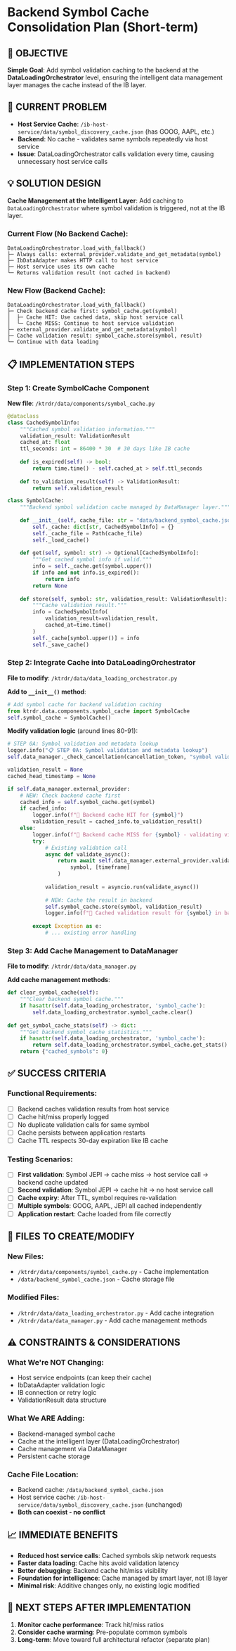 # Backend Symbol Cache Consolidation Plan (Short-term)

## 🎯 OBJECTIVE

**Simple Goal**: Add symbol validation caching to the backend at the **DataLoadingOrchestrator** level, ensuring the intelligent data management layer manages the cache instead of the IB layer.

## 🚨 CURRENT PROBLEM

- **Host Service Cache**: `/ib-host-service/data/symbol_discovery_cache.json` (has GOOG, AAPL, etc.)
- **Backend**: No cache - validates same symbols repeatedly via host service
- **Issue**: DataLoadingOrchestrator calls validation every time, causing unnecessary host service calls

## 💡 SOLUTION DESIGN

**Cache Management at the Intelligent Layer**: Add caching to `DataLoadingOrchestrator` where symbol validation is triggered, not at the IB layer.

### Current Flow (No Backend Cache):
```
DataLoadingOrchestrator.load_with_fallback()
├─ Always calls: external_provider.validate_and_get_metadata(symbol)
├─ IbDataAdapter makes HTTP call to host service
├─ Host service uses its own cache
└─ Returns validation result (not cached in backend)
```

### New Flow (Backend Cache):
```
DataLoadingOrchestrator.load_with_fallback()
├─ Check backend cache first: symbol_cache.get(symbol)
│  ├─ Cache HIT: Use cached data, skip host service call
│  └─ Cache MISS: Continue to host service validation
├─ external_provider.validate_and_get_metadata(symbol)
├─ Cache validation result: symbol_cache.store(symbol, result)
└─ Continue with data loading
```

## 📋 IMPLEMENTATION STEPS

### Step 1: Create SymbolCache Component

**New file**: `/ktrdr/data/components/symbol_cache.py`

```python
@dataclass
class CachedSymbolInfo:
    """Cached symbol validation information."""
    validation_result: ValidationResult
    cached_at: float
    ttl_seconds: int = 86400 * 30  # 30 days like IB cache
    
    def is_expired(self) -> bool:
        return time.time() - self.cached_at > self.ttl_seconds
        
    def to_validation_result(self) -> ValidationResult:
        return self.validation_result

class SymbolCache:
    """Backend symbol validation cache managed by DataManager layer."""
    
    def __init__(self, cache_file: str = "data/backend_symbol_cache.json"):
        self._cache: dict[str, CachedSymbolInfo] = {}
        self._cache_file = Path(cache_file)
        self._load_cache()
    
    def get(self, symbol: str) -> Optional[CachedSymbolInfo]:
        """Get cached symbol info if valid."""
        info = self._cache.get(symbol.upper())
        if info and not info.is_expired():
            return info
        return None
    
    def store(self, symbol: str, validation_result: ValidationResult):
        """Cache validation result."""
        info = CachedSymbolInfo(
            validation_result=validation_result,
            cached_at=time.time()
        )
        self._cache[symbol.upper()] = info
        self._save_cache()
```

### Step 2: Integrate Cache into DataLoadingOrchestrator

**File to modify**: `/ktrdr/data/data_loading_orchestrator.py`

**Add to `__init__()` method**:
```python
# Add symbol cache for backend validation caching
from ktrdr.data.components.symbol_cache import SymbolCache
self.symbol_cache = SymbolCache()
```

**Modify validation logic** (around lines 80-91):
```python
# STEP 0A: Symbol validation and metadata lookup
logger.info("📋 STEP 0A: Symbol validation and metadata lookup")
self.data_manager._check_cancellation(cancellation_token, "symbol validation")

validation_result = None
cached_head_timestamp = None

if self.data_manager.external_provider:
    # NEW: Check backend cache first
    cached_info = self.symbol_cache.get(symbol)
    if cached_info:
        logger.info(f"💾 Backend cache HIT for {symbol}")
        validation_result = cached_info.to_validation_result()
    else:
        logger.info(f"💾 Backend cache MISS for {symbol} - validating via host service")
        try:
            # Existing validation call
            async def validate_async():
                return await self.data_manager.external_provider.validate_and_get_metadata(
                    symbol, [timeframe]
                )
            
            validation_result = asyncio.run(validate_async())
            
            # NEW: Cache the result in backend  
            self.symbol_cache.store(symbol, validation_result)
            logger.info(f"💾 Cached validation result for {symbol} in backend")
            
        except Exception as e:
            # ... existing error handling
```

### Step 3: Add Cache Management to DataManager

**File to modify**: `/ktrdr/data/data_manager.py`

**Add cache management methods**:
```python
def clear_symbol_cache(self):
    """Clear backend symbol cache."""
    if hasattr(self.data_loading_orchestrator, 'symbol_cache'):
        self.data_loading_orchestrator.symbol_cache.clear()
        
def get_symbol_cache_stats(self) -> dict:
    """Get backend symbol cache statistics."""
    if hasattr(self.data_loading_orchestrator, 'symbol_cache'):
        return self.data_loading_orchestrator.symbol_cache.get_stats()
    return {"cached_symbols": 0}
```

## ✅ SUCCESS CRITERIA

### Functional Requirements:
- [ ] Backend caches validation results from host service
- [ ] Cache hit/miss properly logged  
- [ ] No duplicate validation calls for same symbol
- [ ] Cache persists between application restarts
- [ ] Cache TTL respects 30-day expiration like IB cache

### Testing Scenarios:
- [ ] **First validation**: Symbol JEPI → cache miss → host service call → backend cache updated
- [ ] **Second validation**: Symbol JEPI → cache hit → no host service call
- [ ] **Cache expiry**: After TTL, symbol requires re-validation
- [ ] **Multiple symbols**: GOOG, AAPL, JEPI all cached independently
- [ ] **Application restart**: Cache loaded from file correctly

## 🔧 FILES TO CREATE/MODIFY

### New Files:
- `/ktrdr/data/components/symbol_cache.py` - Cache implementation
- `/data/backend_symbol_cache.json` - Cache storage file

### Modified Files:
- `/ktrdr/data/data_loading_orchestrator.py` - Add cache integration
- `/ktrdr/data/data_manager.py` - Add cache management methods

## ⚠️ CONSTRAINTS & CONSIDERATIONS

### What We're NOT Changing:
- Host service endpoints (can keep their cache)
- IbDataAdapter validation logic  
- IB connection or retry logic
- ValidationResult data structure

### What We ARE Adding:
- Backend-managed symbol cache
- Cache at the intelligent layer (DataLoadingOrchestrator)
- Cache management via DataManager
- Persistent cache storage

### Cache File Location:
- Backend cache: `/data/backend_symbol_cache.json`
- Host service cache: `/ib-host-service/data/symbol_discovery_cache.json` (unchanged)
- **Both can coexist - no conflict**

## 📈 IMMEDIATE BENEFITS

- **Reduced host service calls**: Cached symbols skip network requests
- **Faster data loading**: Cache hits avoid validation latency  
- **Better debugging**: Backend cache hit/miss visibility
- **Foundation for intelligence**: Cache managed by smart layer, not IB layer
- **Minimal risk**: Additive changes only, no existing logic modified

## 🎯 NEXT STEPS AFTER IMPLEMENTATION

1. **Monitor cache performance**: Track hit/miss ratios
2. **Consider cache warming**: Pre-populate common symbols
3. **Long-term**: Move toward full architectural refactor (separate plan)